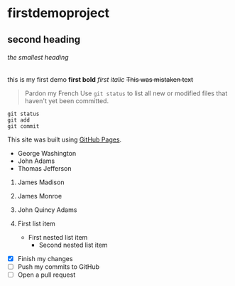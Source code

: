 # firstdemoproject

## second heading

###### the smallest heading
this is my first demo
**first bold**
*first italic*
~~This was mistaken text~~
> Pardon my French
Use `git status` to list all new or modified files that haven't yet been committed.

```
git status
git add
git commit
```

This site was built using [GitHub Pages](https://pages.github.com/).

- George Washington
- John Adams
- Thomas Jefferson

1. James Madison
2. James Monroe
3. John Quincy Adams

1. First list item
   - First nested list item
     - Second nested list item
     
     
- [x] Finish my changes
- [ ] Push my commits to GitHub
- [ ] Open a pull request
